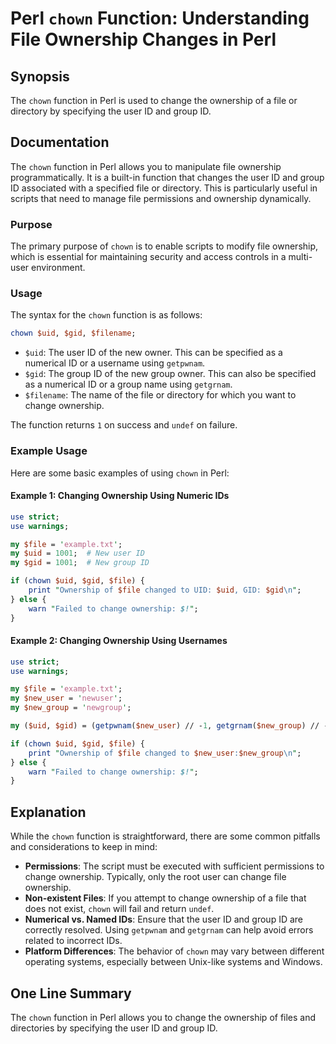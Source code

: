<!--
Meta Description: # Perl `chown` Function: Understanding File Ownership Changes in Perl ## Synopsis The `chown` function in Perl is used to change the ownership of a fi...
Meta Keywords: ownership, file, chown, perl, function
-->

# Perl `chown` Function: Understanding File Ownership Changes in Perl

## Synopsis
The `chown` function in Perl is used to change the ownership of a file or directory by specifying the user ID and group ID.

## Documentation
The `chown` function in Perl allows you to manipulate file ownership programmatically. It is a built-in function that changes the user ID and group ID associated with a specified file or directory. This is particularly useful in scripts that need to manage file permissions and ownership dynamically.

### Purpose
The primary purpose of `chown` is to enable scripts to modify file ownership, which is essential for maintaining security and access controls in a multi-user environment.

### Usage
The syntax for the `chown` function is as follows:

```perl
chown $uid, $gid, $filename;
```

- `$uid`: The user ID of the new owner. This can be specified as a numerical ID or a username using `getpwnam`.
- `$gid`: The group ID of the new group owner. This can also be specified as a numerical ID or a group name using `getgrnam`.
- `$filename`: The name of the file or directory for which you want to change ownership.

The function returns `1` on success and `undef` on failure.

### Example Usage
Here are some basic examples of using `chown` in Perl:

#### Example 1: Changing Ownership Using Numeric IDs
```perl
use strict;
use warnings;

my $file = 'example.txt';
my $uid = 1001;  # New user ID
my $gid = 1001;  # New group ID

if (chown $uid, $gid, $file) {
    print "Ownership of $file changed to UID: $uid, GID: $gid\n";
} else {
    warn "Failed to change ownership: $!";
}
```

#### Example 2: Changing Ownership Using Usernames
```perl
use strict;
use warnings;

my $file = 'example.txt';
my $new_user = 'newuser';
my $new_group = 'newgroup';

my ($uid, $gid) = (getpwnam($new_user) // -1, getgrnam($new_group) // -1);

if (chown $uid, $gid, $file) {
    print "Ownership of $file changed to $new_user:$new_group\n";
} else {
    warn "Failed to change ownership: $!";
}
```

## Explanation
While the `chown` function is straightforward, there are some common pitfalls and considerations to keep in mind:

- **Permissions**: The script must be executed with sufficient permissions to change ownership. Typically, only the root user can change file ownership.
- **Non-existent Files**: If you attempt to change ownership of a file that does not exist, `chown` will fail and return `undef`.
- **Numerical vs. Named IDs**: Ensure that the user ID and group ID are correctly resolved. Using `getpwnam` and `getgrnam` can help avoid errors related to incorrect IDs.
- **Platform Differences**: The behavior of `chown` may vary between different operating systems, especially between Unix-like systems and Windows.

## One Line Summary
The `chown` function in Perl allows you to change the ownership of files and directories by specifying the user ID and group ID.
